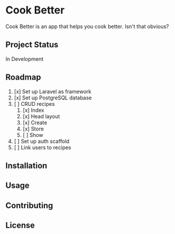 # Cook Better

Cook Better is an app that helps you cook better. Isn't that obvious?

## Project Status

In Development

## Roadmap

1. [x] Set up Laravel as framework
2. [x] Set up PostgreSQL database
3. [ ] CRUD recipes
    1. [x] Index
    2. [x] Head layout
    3. [x] Create
    4. [x] Store
    5. [ ] Show
4. [ ] Set up auth scaffold
5. [ ] Link users to recipes

## Installation

## Usage

## Contributing

## License
